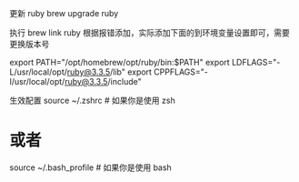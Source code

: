 更新 ruby
brew upgrade ruby 

执行 brew link ruby 
根据报错添加，实际添加下面的到环境变量设置即可，需要更换版本号

export PATH="/opt/homebrew/opt/ruby/bin:$PATH"
export LDFLAGS="-L/usr/local/opt/ruby@3.3.5/lib"
export CPPFLAGS="-I/usr/local/opt/ruby@3.3.5/include"

生效配置
source ~/.zshrc   # 如果你是使用 zsh
# 或者
source ~/.bash_profile  # 如果你是使用 bash
